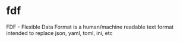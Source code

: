 # fdf
 FDF - Flexible Data Format is a human/machine readable text format intended to replace json, yaml, toml, ini, etc

